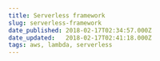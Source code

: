```yaml
---
title: Serverless framework
slug: serverless-framework
date_published: 2018-02-17T02:34:57.000Z
date_updated:   2018-02-17T02:41:18.000Z
tags: aws, lambda, serverless
---
```



